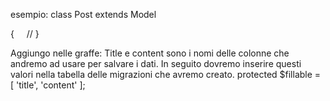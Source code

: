 esempio:
class Post extends Model

{
    //
}

Aggiungo nelle graffe: 
Title e content sono i nomi delle colonne che andremo ad usare per salvare i dati.
In seguito dovremo inserire questi valori nella tabella delle migrazioni che avremo creato.
protected $fillable = [
'title', 'content'
];